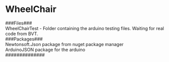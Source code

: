 # WheelChair  
###Files###  
WheelChairTest - Folder containing the arduino testing files. Waiting for real code from BVT.  
###Packages###  
Newtonsoft.Json package from nuget package manager  
ArduinoJSON package for the arduino  
##############